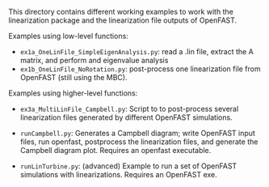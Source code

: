 This directory contains different working examples to work with the linearization package and the linearization file outputs of OpenFAST.


Examples using low-level functions:

- `ex1a_OneLinFile_SimpleEigenAnalysis.py`: read a .lin file, extract the A matrix, and perform and eigenvalue analysis 
- `ex1b_OneLinFile_NoRotation.py`: post-process one linearization file from OpenFAST (still using the MBC). 


Examples using higher-level functions:

- `ex3a_MultiLinFile_Campbell.py`: Script to to post-process several linearization files generated by different OpenFAST simulations.

- `runCampbell.py`: Generates a Campbell diagram; write OpenFAST input files, run openfast, postprocess the linearization files, and generate the Campbell diagram plot. Requires an openfast executable.

- `runLinTurbine.py`: (advanced) Example to run a set of OpenFAST simulations with linearizations. Requires an OpenFAST exe.
